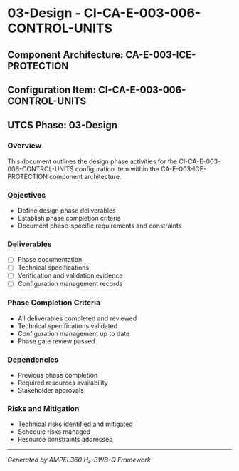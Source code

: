 # 03-Design - CI-CA-E-003-006-CONTROL-UNITS

## Component Architecture: CA-E-003-ICE-PROTECTION
## Configuration Item: CI-CA-E-003-006-CONTROL-UNITS
## UTCS Phase: 03-Design

### Overview
This document outlines the design phase activities for the CI-CA-E-003-006-CONTROL-UNITS configuration item within the CA-E-003-ICE-PROTECTION component architecture.

### Objectives
- Define design phase deliverables
- Establish phase completion criteria
- Document phase-specific requirements and constraints

### Deliverables
- [ ] Phase documentation
- [ ] Technical specifications
- [ ] Verification and validation evidence
- [ ] Configuration management records

### Phase Completion Criteria
- All deliverables completed and reviewed
- Technical specifications validated
- Configuration management up to date
- Phase gate review passed

### Dependencies
- Previous phase completion
- Required resources availability
- Stakeholder approvals

### Risks and Mitigation
- Technical risks identified and mitigated
- Schedule risks managed
- Resource constraints addressed

---
*Generated by AMPEL360 H₂-BWB-Q Framework*

